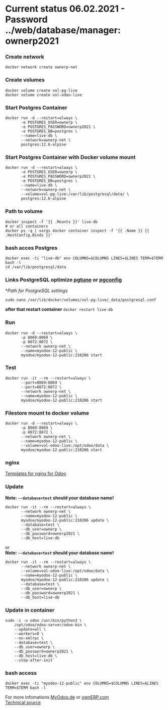 # Current status 06.02.2021 - **Password ../web/database/manager: ownerp2021**  
  
### Create network
```
docker network create ownerp-net  
```
### Create volumes
```
docker volume create vol-pg-live
docker volume create vol-odoo-live
```
### Start Postgres Container
```
docker run -d --restart=always \
       -e POSTGRES_USER=ownerp \
       -e POSTGRES_PASSWORD=ownerp2021 \
       -e POSTGRES_DB=postgres \
       --name=live-db \
       --network=ownerp-net \
       postgres:12.6-alpine
```
### Start Postgres Container with Docker volume mount
```
docker run -d --restart=always \
       -e POSTGRES_USER=ownerp \
       -e POSTGRES_PASSWORD=ownerp2021 \
       -e POSTGRES_DB=postgres \
       --name=live-db \
       --network=ownerp-net \
       --volume=vol-pg-live:/var/lib/postgresql/data/ \
       postgres:12.6-alpine
```
### Path to volume
```
docker inspect -f '{{ .Mounts }}' live-db
# or all containers
docker ps -q | xargs docker container inspect -f '{{ .Name }} {{ .HostConfig.Binds }}'
```
### bash acces Postgres
```
docker exec -ti "live-db" env COLUMNS=$COLUMNS LINES=$LINES TERM=$TERM bash -l
cd /var/lib/postgresql/data
```
### Links PostgreSQL optimize [pgtune](http://pgtune.leopard.in.ua/) or [pgconfig](https://www.pgconfig.org/#/tuning)   
  
**Path for PostgreSQL settings*  
```
sudo nano /var/lib/docker/volumes/vol-pg-live/_data/postgresql.conf
```
**after that restart container** `docker restart live-db`    
  
  
### Run
```
docker run -d --restart=always \
       -p 8069:8069 \
       -p 8072:8072 \
       --network ownerp-net \
       --name=myodoo-12-public \
       myodoo/myodoo-12-public:210206 start
```
### Test
```
docker run -it --rm --restart=always \
       --port=8069:8069 \
       --port=8072:8072 \
       --network ownerp-net \
       --name=myodoo-12-public \
       myodoo/myodoo-12-public:210206 start
```
### Filestore mount to docker volume
```
docker run -d --restart=always \
       -p 8069:8069 \
       -p 8072:8072 \
       --network ownerp-net \
       --name=myodoo-12-public \
       --volume=vol-odoo-live:/opt/odoo/data \
       myodoo/myodoo-12-public:210206 start
```
### nginx
[Templates for nginx for Odoo](https://github.com/equitania/myodoo-docker/tree/2020/nginx-conf)  
  
### Update
**Note: `--database=test` should your database name!**  
```
docker run -it --rm --restart=always \
       --network ownerp-net \
       --name=myodoo-12-public \
       myodoo/myodoo-12-public:210206 update \
       --database=test \
       --db_user=ownerp \
       --db_password=ownerp2021 \
       --db_host=live-db
```
or  
**Note: `--database=test` should your database name!**  
```
docker run -it --rm --restart=always \
       --network ownerp-net \
       --volume=vol-odoo-live:/opt/odoo/data \
       --name=myodoo-12-public \
       myodoo/myodoo-12-public:210206 update \
       --database=test \
       --db_user=ownerp \
       --db_password=ownerp2021 \
       --db_host=live-db
```

### Update in container
```
sudo -i -u odoo /usr/bin/python3 \  
    /opt/odoo/odoo-server/odoo-bin \  
    --update=all \  
    --workers=0 \  
    --no-xmlrpc \  
    --database=test \  
    --db_user=ownerp \  
    --db_password=ownerp2021 \  
    --db_host=live-db \  
    --stop-after-init`    
```

### bash access
`docker exec -ti "myodoo-12-public" env COLUMNS=$COLUMNS LINES=$LINES TERM=$TERM bash -l`  

For more infomations [MyOdoo.de](https://www.myodoo.de) or [ownERP.com](https://www.ownerp.com)  
[Technical source](https://github.com/equitania/myodoo-docker)
